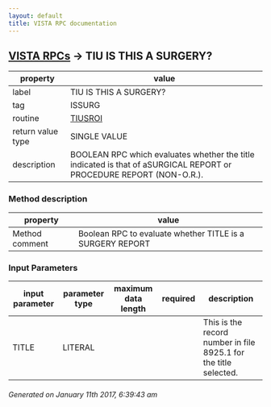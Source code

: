 ```yaml
---
layout: default
title: VISTA RPC documentation
---
```




## [VISTA RPCs](TableOfContent.md) &#8594; TIU IS THIS A SURGERY? 

 property | value 
--- | --- 
 label | TIU IS THIS A SURGERY?
 tag | ISSURG
 routine | [TIUSROI](http://code.osehra.org/dox/Routine_TIUSROI_source.html)
 return value type | SINGLE VALUE
 description | BOOLEAN RPC which evaluates whether the title indicated is that of aSURGICAL REPORT or PROCEDURE REPORT (NON-O.R.).


### Method description

 property | value 
--- | --- 
 Method comment | Boolean RPC to evaluate whether TITLE is a SURGERY REPORT

### Input Parameters

| input parameter | parameter type | maximum data length | required | description | 
| --- | --- | --- | --- | --- | 
| TITLE | LITERAL |  |  | This is the record number in file 8925.1 for the title selected. | 




 ###### Generated on January 11th 2017, 6:39:43 am